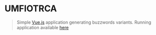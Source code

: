 # UMFIOTRCA
> Simple [Vue.js](http://vuejs.org) application generating buzzwords variants.
> Running application available [here](http://www.umfiotr.ca.s3-website.eu-central-1.amazonaws.com)